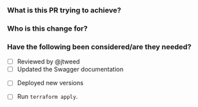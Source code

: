 ### What is this PR trying to achieve?

### Who is this change for?

### Have the following been considered/are they needed?

<!-- Delete bullets if they don't apply to this patch -->

<!-- If you're making public API changes -->
- [ ] Reviewed by @jtweed
- [ ] Updated the Swagger documentation
<!-- If you're making application changes -->
- [ ] Deployed new versions
<!-- Remove this section if you don't have Terraform changes -->
- [ ] Run `terraform apply`.
